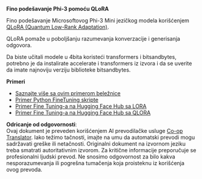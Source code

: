 <!--
CO_OP_TRANSLATOR_METADATA:
{
  "original_hash": "54b6b824568d4decb574b9e117c4f5f7",
  "translation_date": "2025-05-09T21:53:50+00:00",
  "source_file": "md/03.FineTuning/FineTuning_Qlora.md",
  "language_code": "sr"
}
-->
**Fino podešavanje Phi-3 pomoću QLoRA**

Fino podešavanje Microsoftovog Phi-3 Mini jezičkog modela korišćenjem [QLoRA (Quantum Low-Rank Adaptation)](https://github.com/artidoro/qlora).

QLoRA pomaže u poboljšanju razumevanja konverzacije i generisanja odgovora.

Da biste učitali modele u 4bita koristeći transformers i bitsandbytes, potrebno je da instalirate accelerate i transformers iz izvora i da se uverite da imate najnoviju verziju biblioteke bitsandbytes.

**Primeri**
- [Saznajte više sa ovim primerom beležnice](../../../../code/03.Finetuning/Phi_3_Inference_Finetuning.ipynb)
- [Primer Python FineTuning skripte](../../../../code/03.Finetuning/FineTrainingScript.py)
- [Primer Fine Tuning-a na Hugging Face Hub sa LORA](../../../../code/03.Finetuning/Phi-3-finetune-lora-python.ipynb)
- [Primer Fine Tuning-a na Hugging Face Hub sa QLORA](../../../../code/03.Finetuning/Phi-3-finetune-qlora-python.ipynb)

**Odricanje od odgovornosti**:  
Ovaj dokument je preveden korišćenjem AI prevodilačke usluge [Co-op Translator](https://github.com/Azure/co-op-translator). Iako težimo tačnosti, imajte na umu da automatski prevodi mogu sadržavati greške ili netačnosti. Originalni dokument na izvornom jeziku treba smatrati autoritativnim izvorom. Za kritične informacije preporučuje se profesionalni ljudski prevod. Ne snosimo odgovornost za bilo kakva nesporazumevanja ili pogrešna tumačenja koja proisteknu iz korišćenja ovog prevoda.